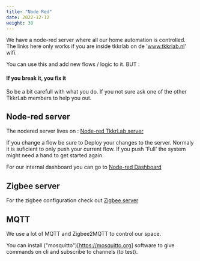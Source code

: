 ```yaml
---
title: "Node Red"
date: 2022-12-12
weight: 30
---
```


We have a node-red server where all our home automation is controlled. The links here only works if you are inside tkkrlab on de 'www.tkkrlab.nl' wifi.

You can use this and add new flows / logic to it. BUT :
#### If you break it, you fix it

So be a bit carefull with what you do. If you not sure ask one of the other TkkrLab members to help you out.

## Node-red server
The nodered server lives on :  [Node-red TkkrLab server](http://server:1880)

If you change a flow be sure to Deploy your changes to the server. Normaly it is suficient to only push your current flow. If you push 'Full' the system might need a hand to get started again.

For our internal dashboard you can go to [Node-red Dashboard](http://server:1880/ui/#!/0?socketid=DyRk_4jKD1whv3agAAAD)


## Zigbee server
For the zigbee configuration check out [Zigbee server](http://server:8124/)


## MQTT
We use a lot of MQTT and Zigbee2MQTT to control our space. 

You can install ("mosquitto")[https://mosquitto.org] software to give commands on cli and subscribe to channels (to test).